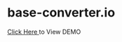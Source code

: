 # base-converter.io

<a href="http://www.base-converter.42web.io/" target="_blank"> Click Here </a> to View DEMO
